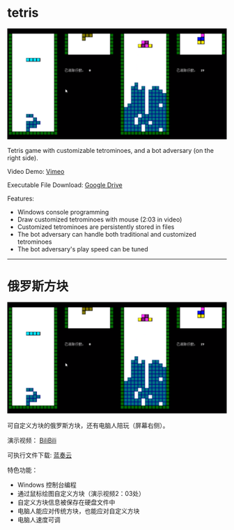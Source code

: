 # tetris

![title_img](doc/title_img.png)

Tetris game with customizable tetrominoes, and a bot adversary (on the right side).

Video Demo: [Vimeo](https://vimeo.com/433939685)

Executable File Download: [Google Drive](https://drive.google.com/drive/folders/18C2yXwJ-W-4sQsBSxeIS-zAmI0r_kbQk?usp=sharing)

Features:
- Windows console programming
- Draw customized tetrominoes with mouse (2:03 in video)
- Customized tetrominoes are persistently stored in files
- The bot adversary can handle both traditional and customized tetrominoes
- The bot adversary's play speed can be tuned

---

# 俄罗斯方块

![title_img](doc/title_img.png)

可自定义方块的俄罗斯方块，还有电脑人陪玩（屏幕右侧）。

演示视频： [BiliBili](http://www.bilibili.com/video/av8188837/)

可执行文件下载: [蓝奏云](https://wws.lanzous.com/iKvqGe89ssh)

特色功能：
- Windows 控制台编程
- 通过鼠标绘图自定义方块（演示视频2：03处）
- 自定义方块信息被保存在硬盘文件中
- 电脑人能应对传统方块，也能应对自定义方块
- 电脑人速度可调